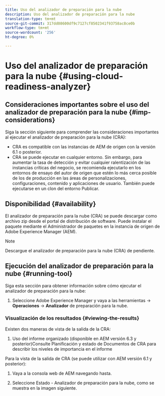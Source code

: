 ```yaml
---
title: Uso del analizador de preparación para la nube
description: Uso del analizador de preparación para la nube
translation-type: tm+mt
source-git-commit: 317dd08600df9c7127cf8502341f93758ac8ce0b
workflow-type: tm+mt
source-wordcount: '256'
ht-degree: 0%

---
```



# Uso del analizador de preparación para la nube {#using-cloud-readiness-analyzer}

## Consideraciones importantes sobre el uso del analizador de preparación para la nube {#imp-considerations}

Siga la sección siguiente para comprender las consideraciones importantes al ejecutar el analizador de preparación para la nube (CRA):

* CRA es compatible con las instancias de AEM de origen con la versión 6.1 o posterior.
* CRA se puede ejecutar en cualquier entorno. Sin embargo, para aumentar la tasa de detección y evitar cualquier ralentización de las instancias críticas del negocio, se recomienda ejecutarlo en los entornos de ensayo del autor de origen que estén lo más cerca posible de los de producción en las áreas de personalizaciones, configuraciones, contenido y aplicaciones de usuario. También puede ejecutarse en un clon del entorno Publicar.

## Disponibilidad {#availability}

El analizador de preparación para la nube (CRA) se puede descargar como archivo zip desde el portal de distribución de software. Puede instalar el paquete mediante el Administrador de paquetes en la instancia de origen de Adobe Experience Manager (AEM).

>[!NOTE]
>Descargue el analizador de preparación para la nube (CRA) de pendiente.

## Ejecución del analizador de preparación para la nube {#running-tool}

Siga esta sección para obtener información sobre cómo ejecutar el analizador de preparación para la nube:

1. Seleccione Adobe Experience Manager y vaya a las herramientas -> **Operaciones** -> **Analizador** de preparación para la nube.

### Visualización de los resultados {#viewing-the-results}

Existen dos maneras de vista de la salida de la CRA:

1. Uso del informe organizado (disponible en AEM versión 6.3 y posterior)Consulte Planificación y estado de Documentos de CRA para describir los niveles de importancia en el informe

Para la vista de la salida de CRA (se puede utilizar con AEM versión 6.1 y posterior):

1. Vaya a la consola web de AEM navegando hasta.

1. Seleccione Estado - Analizador de preparación para la nube, como se muestra en la imagen siguiente.